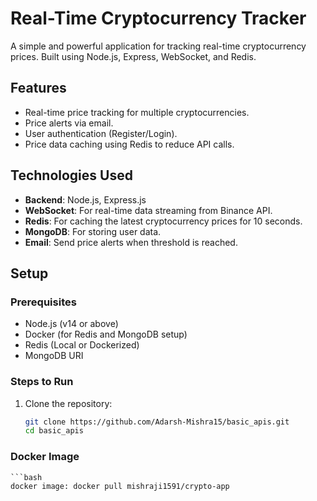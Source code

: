 # Real-Time Cryptocurrency Tracker

A simple and powerful application for tracking real-time cryptocurrency prices. Built using Node.js, Express, WebSocket, and Redis.

## Features
- Real-time price tracking for multiple cryptocurrencies.
- Price alerts via email.
- User authentication (Register/Login).
- Price data caching using Redis to reduce API calls.

## Technologies Used
- **Backend**: Node.js, Express.js
- **WebSocket**: For real-time data streaming from Binance API.
- **Redis**: For caching the latest cryptocurrency prices for 10 seconds.
- **MongoDB**: For storing user data.
- **Email**: Send price alerts when threshold is reached.
  
## Setup

### Prerequisites
- Node.js (v14 or above)
- Docker (for Redis and MongoDB setup)
- Redis (Local or Dockerized)
- MongoDB URI

### Steps to Run
1. Clone the repository:
   ```bash
   git clone https://github.com/Adarsh-Mishra15/basic_apis.git
   cd basic_apis
### Docker Image
    ```bash
    docker image: docker pull mishraji1591/crypto-app

